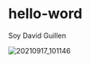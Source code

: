 # hello-word 
Soy David Guillen

![20210917_101146](https://user-images.githubusercontent.com/117844514/200880576-4fa5a72d-c06e-4619-b3cd-a4071f573e66.png)

